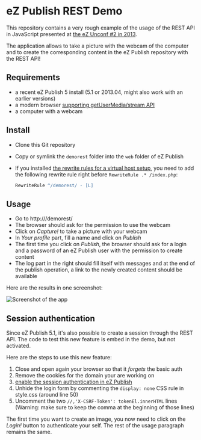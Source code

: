 # eZ Publish REST Demo

This repository contains a very rough example of the usage of the REST API in
JavaScript presented at [the eZ Unconf #2 in
2013](http://share.ez.no/blogs/ez/ez-unconference-2-look-back-at-the-event-slides-and-pics).

The application allows to take a picture with the webcam of the computer and to
create the corresponding content in the eZ Publish repository with the REST API!

## Requirements

  * a recent eZ Publish 5 install (5.1 or 2013.04, might also work with an earlier
    versions)
  * a modern browser [supporting getUserMedia/stream
    API](http://caniuse.com/stream)
  * a computer with a webcam

## Install

  * Clone this Git repository
  * Copy or symlink the `demorest` folder into the `web` folder of eZ Publish
  * If you installed [the rewrite rules for a virtual host
    setup](https://confluence.ez.no/display/EZP51/Virtual+host+setup), you need
    to add the following rewrite rule right before `RewriteRule .* /index.php`:

    ```apache
    RewriteRule ^/demorest/ - [L]
    ```

## Usage

  * Go to http://<ezpublish-url>/demorest/
  * The browser should ask for the permission to use the webcam
  * Click on *Capture!* to take a picture with your webcam
  * In *Your profile* part, fill a name and click on *Publish*
  * The first time you click on *Publish*, the browser should ask for a login
    and a password of an eZ Publish user with the permission to create content
  * The log part in the right should fill itself with messages and at the end of
    the publish operation, a link to the newly created content should be
    available

Here are the results in one screenshot:

![Screenshot of the app](https://github.com/ezunconference/eZunConf2013-REST-API-demo/raw/master/screenshot.png)

## Session authentication

Since eZ Publish 5.1, it's also possible to create a session through the REST
API. The code to test this new feature is embed in the demo, but not activated.

Here are the steps to use this new feature:

  1. Close and open again your browser so that it *forgets* the basic auth
  1. Remove the cookies for the domain your are working on
  1. [enable the session authentication in eZ
     Publish](https://confluence.ez.no/display/EZP/REST+API+Authentication#RESTAPIAuthentication-Settingitup)
  1. Unhide the login form by commenting the `display: none` CSS rule in
     style.css (around line 50)
  1. Uncomment the two `//,'X-CSRF-Token': tokenEl.innerHTML` lines (Warning:
     make sure to keep the comma at the beginning of those lines)

The first time you want to create an image, you now need to click on the
*Login!* button to authenticate your self. The rest of the usage paragraph
remains the same.
